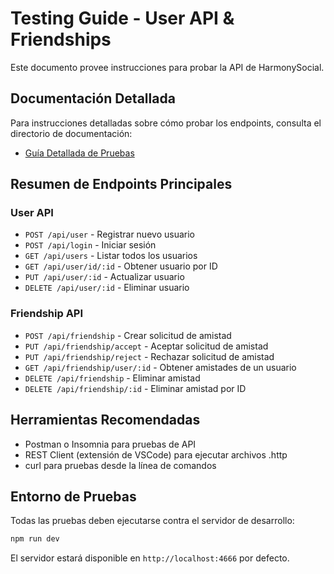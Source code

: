 # Testing Guide - User API & Friendships

Este documento provee instrucciones para probar la API de HarmonySocial.

## Documentación Detallada

Para instrucciones detalladas sobre cómo probar los endpoints, consulta el directorio de documentación:

- [Guía Detallada de Pruebas](./docs/TESTING_GUIDE.md)

## Resumen de Endpoints Principales

### User API

- `POST /api/user` - Registrar nuevo usuario
- `POST /api/login` - Iniciar sesión
- `GET /api/users` - Listar todos los usuarios
- `GET /api/user/id/:id` - Obtener usuario por ID
- `PUT /api/user/:id` - Actualizar usuario
- `DELETE /api/user/:id` - Eliminar usuario

### Friendship API

- `POST /api/friendship` - Crear solicitud de amistad
- `PUT /api/friendship/accept` - Aceptar solicitud de amistad
- `PUT /api/friendship/reject` - Rechazar solicitud de amistad
- `GET /api/friendship/user/:id` - Obtener amistades de un usuario
- `DELETE /api/friendship` - Eliminar amistad
- `DELETE /api/friendship/:id` - Eliminar amistad por ID

## Herramientas Recomendadas

- Postman o Insomnia para pruebas de API
- REST Client (extensión de VSCode) para ejecutar archivos .http
- curl para pruebas desde la línea de comandos

## Entorno de Pruebas

Todas las pruebas deben ejecutarse contra el servidor de desarrollo:

```bash
npm run dev
```

El servidor estará disponible en `http://localhost:4666` por defecto.
